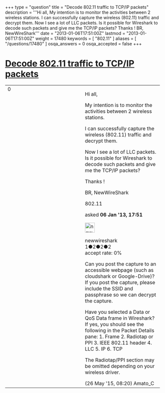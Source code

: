 +++
type = "question"
title = "Decode 802.11 traffic to TCP/IP packets"
description = '''Hi all, My intention is to monitor the activities between 2 wireless stations. I can successfully capture the wireless (802.11) traffic and decrypt them. Now I see a lot of LLC packets. Is it possible for Wireshark to decode such packets and give me the TCP/IP packets? Thanks ! BR, NewWireShark'''
date = "2013-01-06T17:51:00Z"
lastmod = "2013-01-06T17:51:00Z"
weight = 17480
keywords = [ "802.11" ]
aliases = [ "/questions/17480" ]
osqa_answers = 0
osqa_accepted = false
+++

<div class="headNormal">

# [Decode 802.11 traffic to TCP/IP packets](/questions/17480/decode-80211-traffic-to-tcpip-packets)

</div>

<div id="main-body">

<div id="askform">

<table id="question-table" style="width:100%;"><colgroup><col style="width: 50%" /><col style="width: 50%" /></colgroup><tbody><tr class="odd"><td style="width: 30px; vertical-align: top"><div class="vote-buttons"><div id="post-17480-score" class="post-score" title="current number of votes">0</div><div id="favorite-count" class="favorite-count"></div></div></td><td><div id="item-right"><div class="question-body"><p>Hi all,</p><p>My intention is to monitor the activities between 2 wireless stations.</p><p>I can successfully capture the wireless (802.11) traffic and decrypt them.</p><p>Now I see a lot of LLC packets. Is it possible for Wireshark to decode such packets and give me the TCP/IP packets?</p><p>Thanks !</p><p>BR, NewWireShark</p></div><div id="question-tags" class="tags-container tags">802.11</div><div id="question-controls" class="post-controls"></div><div class="post-update-info-container"><div class="post-update-info post-update-info-user"><p>asked <strong>06 Jan '13, 17:51</strong></p><img src="https://secure.gravatar.com/avatar/d1bebed81e6b2a8de3a4ce24b4c3a1be?s=32&amp;d=identicon&amp;r=g" class="gravatar" width="32" height="32" alt="newwireshark&#39;s gravatar image" /><p>newwireshark<br />
<span class="score" title="1 reputation points">1</span><span title="2 badges"><span class="badge1">●</span><span class="badgecount">2</span></span><span title="2 badges"><span class="silver">●</span><span class="badgecount">2</span></span><span title="2 badges"><span class="bronze">●</span><span class="badgecount">2</span></span><br />
<span class="accept_rate" title="Rate of the user&#39;s accepted answers">accept rate:</span> <span title="newwireshark has no accepted answers">0%</span></p></div></div><div id="comments-container-17480" class="comments-container"><span id="42665"></span><div id="comment-42665" class="comment"><div id="post-42665-score" class="comment-score"></div><div class="comment-text"><p>Can you post the capture to an accessible webpage (such as cloudshark or Google-Drive)? If you post the capture, please include the SSID and passphrase so we can decrypt the capture.</p><p>Have you selected a Data or QoS Data frame in Wireshark? If yes, you should see the following in the Packet Details pane: 1. Frame 2. Radiotap or PPI 3. IEEE 802.11 header 4. LLC 5. IP 6. TCP</p><p>The Radiotap/PPI section may be omitted depending on your wireless driver.</p></div><div id="comment-42665-info" class="comment-info"><span class="comment-age">(26 May '15, 08:20)</span> Amato_C</div></div></div><div id="comment-tools-17480" class="comment-tools"></div><div class="clear"></div><div id="comment-17480-form-container" class="comment-form-container"></div><div class="clear"></div></div></td></tr></tbody></table>

</div>

</div>

